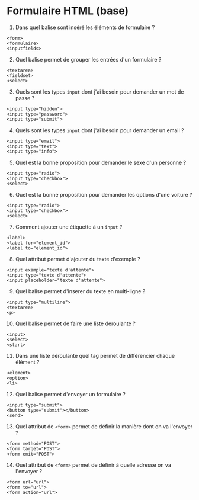 # Formulaire HTML (base)

1. Dans quel balise sont inséré les éléments de formulaire ?
```
<form>
<formulaire>
<inputfields>
```

2. Quel balise permet de grouper les entrées d'un formulaire ? 
```
<textarea>
<fieldset>
<select>
```

3. Quels sont les types `input` dont j'ai besoin pour demander un mot de passe ?
```
<input type="hidden">
<input type="password">
<input type="submit">
```

4. Quels sont les types `input` dont j'ai besoin pour demander un email ?
```
<input type="email">
<input type="text">
<input type="info">
```

5. Quel est la bonne proposition pour demander le sexe d'un personne ?
```
<input type="radio">
<input type="checkbox">
<select>
```

6. Quel est la bonne proposition pour demander les options d'une voiture ?
```
<input type="radio">
<input type="checkbox">
<select>
```

7. Comment ajouter une étiquette à un `input` ?
```
<label>
<label for="element_id">
<label to="element_id">
```

8. Quel attribut permet d'ajouter du texte d'exemple ?
```
<input example="texte d'attente">
<input type="texte d'attente">
<input placeholder="texte d'attente">
```

9. Quel balise permet d'inserer du texte en multi-ligne ?
```
<input type="multiline">
<textarea>
<p>
```

10. Quel balise permet de faire une liste deroulante ?
```
<input>
<select>
<start>
```

11. Dans une liste déroulante quel tag permet de différencier chaque élément ?
```
<element>
<option>
<li>
```

12. Quel balise permet d'envoyer un formulaire ?
```
<input type="submit">
<button type="submit"></button>
<send>
```

13. Quel attribut de `<form>` permet de définir la manière dont on va l'envoyer ?
```
<form method="POST">
<form target="POST">
<form emit="POST">
```

14. Quel attribut de `<form>` permet de définir à quelle adresse on va l'envoyer ?
```
<form url="url">
<form to="url">
<form action="url">
```
